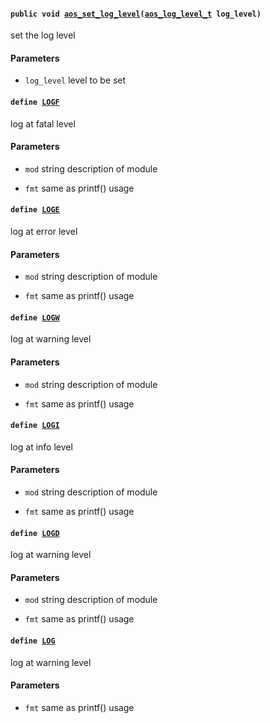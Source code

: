 #### `public void `[`aos_set_log_level`](#log_8h_1ae17ac5be96340be7f2ad09073f5f2438)`(`[`aos_log_level_t`](#log_8h_1ab5415466dbe3b11b98f39d2c428bac16)` log_level)` 

set the log level

#### Parameters
* `log_level` level to be set

#### `define `[`LOGF`](#log_8h_1acb7268fb6c63c18aa7d372642e9c9994) 

log at fatal level

#### Parameters
* `mod` string description of module 

* `fmt` same as printf() usage

#### `define `[`LOGE`](#log_8h_1a0d0173d9a0b62a413f2b6dc5cb45b68d) 

log at error level

#### Parameters
* `mod` string description of module 

* `fmt` same as printf() usage

#### `define `[`LOGW`](#log_8h_1ad10099153d2aa027c77b7109f9c82b68) 

log at warning level

#### Parameters
* `mod` string description of module 

* `fmt` same as printf() usage

#### `define `[`LOGI`](#log_8h_1a834da07fe3197a064a151e6972ecb9ae) 

log at info level

#### Parameters
* `mod` string description of module 

* `fmt` same as printf() usage

#### `define `[`LOGD`](#log_8h_1ab2bb4d01d7fa560ad13a9cfc3b32fcbc) 

log at warning level

#### Parameters
* `mod` string description of module 

* `fmt` same as printf() usage

#### `define `[`LOG`](#log_8h_1a388edf12256bf73c3a8ee9734c3bd841) 

log at warning level

#### Parameters
* `fmt` same as printf() usage